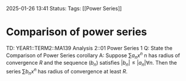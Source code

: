 2025-01-26 13:41
Status: 
Tags: [[Power Series]]
# Comparison of power series

TD: YEAR1::TERM2::MA139 Analysis 2::01 Power Series 1
Q: State the Comparison of Power Series corollary
A: Suppose $\sum a_{n}x^{n}$ n has radius of convergence $R$ and the sequence $(b_n)$ satisfies $|b_{n}| ≤ |a_{n}| \forall n$. Then the series $\sum b_{n}x^{n}$ has radius of convergence at least $R$.
<!--ID: 1738168359466-->
